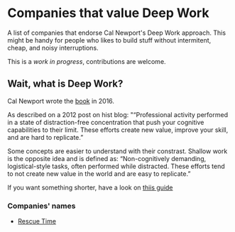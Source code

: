 # Companies that value Deep Work

A list of companies that endorse Cal Newport's Deep Work approach. This might be handy for people who likes to build stuff without intermitent, cheap, and noisy interruptions.

This is a *work in progress*, contributions are welcome.

## Wait, what is Deep Work?

Cal Newport wrote the [book](https://www.amazon.com/Deep-Work-Cal-Newport-audiobook/dp/B0189PVAWY/ref=sr_1_1?dchild=1&keywords=deep+work&qid=1600695114&sr=8-1) in 2016.

As described on a 2012 post on hist blog: "“Professional activity performed in a state of distraction-free concentration that push your cognitive capabilities to their limit. These efforts create new value, improve your skill, and are hard to replicate.” 

Some concepts are easier to understand with their constrast. Shallow work is the opposite idea and is defined as: “Non-cognitively demanding, logistical-style tasks, often performed while distracted. These efforts tend to not create new value in the world and are easy to replicate.”


If you want something shorter, have a look on [thiis guide](https://doist.com/blog/complete-guide-to-deep-work/)
 

### Companies' names

- [Rescue Time](https://www.rescuetime.com/)
